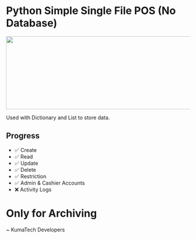 # Python Simple Single File POS (No Database)

<div align="center">
  <img src="https://i.imgur.com/OZtIS9Y.png" width="600" height="200"/>
</div>

Used with Dictionary and List to store data.

## Progress

- ✅ Create
- ✅ Read
- ✅ Update
- ✅ Delete
- ✅ Restriction
- ✅ Admin & Cashier Accounts
- ❌ Activity Logs

# Only for Archiving

~ KumaTech Developers

